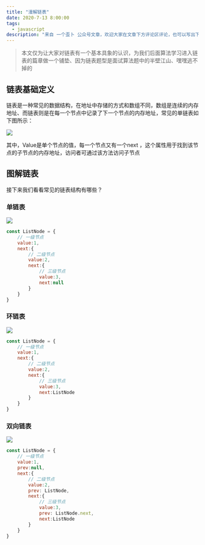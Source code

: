 ```yaml
---
title: "漫解链表"
date: 2020-7-13 8:00:00
tags:
  - javascript
description: "来自 一个歪卜 公众号文章，欢迎大家在文章下方评论区评论，也可以写出下周题目的解题思路哦～"
---
```


>本文仅为让大家对链表有一个基本具象的认识，为我们后面算法学习进入链表的篇章做一个铺垫、因为链表题型是面试算法题中的半壁江山、嘿嘿逃不掉的

## 链表基础定义

链表是一种常见的数据结构，在地址中存储的方式和数组不同，数组是连续的内存地址、而链表则是在每一个节点中记录了下一个节点的内存地址，常见的单链表如下图所示：

![](https://imgkr.cn-bj.ufileos.com/87d1d22d-04c9-4336-b273-ab07bf78277a.png)

其中，Value是单个节点的值，每一个节点又有一个next ，这个属性用于找到该节点的子节点的内存地址，访问者可通过该方法访问子节点

## 图解链表

接下来我们看看常见的链表结构有哪些？

### 单链表

![](https://imgkr.cn-bj.ufileos.com/c970414b-7531-451e-8981-1766fac46dc0.png)

```javascript
const ListNode = {
	// 一级节点
	value:1,
	next:{
		// 二级节点
		value:2,
		next:{
			// 三级节点
			value:3,
			next:null
		}
	}
}
```

### 环链表

![](https://imgkr.cn-bj.ufileos.com/08a04e72-08c7-4e37-a236-429c76e6d824.png)

```javascript
const ListNode = {
	// 一级节点
	value:1,
	next:{
		// 二级节点
		value:2,
		next:{
			// 三级节点
			value:3,
			next:ListNode
		}
	}
}
```

### 双向链表

![](https://imgkr.cn-bj.ufileos.com/4067ce37-1945-4a95-a3d1-029cd70a45fe.png) 

```javascript
const ListNode = {
	// 一级节点
	value:1,
	prev:null,
	next:{
		// 二级节点
		value:2,
		prev: ListNode,
		next:{
			// 三级节点
			value:3,
			prev: ListNode.next,
			next:ListNode
		}
	}
}
```
